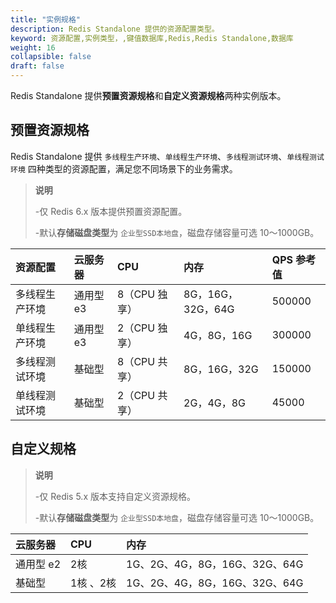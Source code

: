 ```yaml
---
title: "实例规格"
description: Redis Standalone 提供的资源配置类型。
keyword: 资源配置,实例类型，,键值数据库,Redis,Redis Standalone,数据库
weight: 16
collapsible: false
draft: false
---
```




Redis Standalone 提供**预置资源规格**和**自定义资源规格**两种实例版本。

## 预置资源规格

Redis Standalone 提供 `多线程生产环境`、`单线程生产环境`、`多线程测试环境`、`单线程测试环境` 四种类型的资源配置，满足您不同场景下的业务需求。

> **说明**
> 
> -仅 Redis 6.x 版本提供预置资源配置。
> 
> -默认**存储磁盘类型**为 `企业型SSD本地盘`，磁盘存储容量可选 10～1000GB。

| 资源配置   | 云服务器 |  CPU       | 内存          | QPS 参考值 |
| :-------------- | :------------ | :------------- | :----------------- | :---------- |
| 多线程生产环境 | 通用型 e3    | 8（CPU 独享） | 8G，16G，32G，64G | 500000     |
| 单线程生产环境 | 通用型 e3    | 2（CPU 独享） | 4G，8G，16G       | 300000     |
| 多线程测试环境 | 基础型       | 8（CPU 共享） | 8G，16G，32G      | 150000     |
| 单线程测试环境 | 基础型       | 2（CPU 共享） | 2G，4G，8G        | 45000      |

## 自定义规格

> **说明**
> 
> -仅 Redis 5.x 版本支持自定义资源规格。
> 
> -默认**存储磁盘类型**为 `企业型SSD本地盘`，磁盘存储容量可选 10～1000GB。

| 云服务器 |  CPU       | 内存          | 
| :------------ | :------------- | :----------------- | 
| 通用型 e2    | 2核 | 1G、2G、4G，8G，16G、32G、64G       | 
| 基础型       | 1核 、2核| 1G、2G、4G，8G，16G、32G、64G       | 
